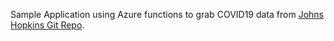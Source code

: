 Sample Application using Azure functions to grab COVID19 data from [Johns Hopkins Git Repo](https://github.com/CSSEGISandData/COVID-19).





